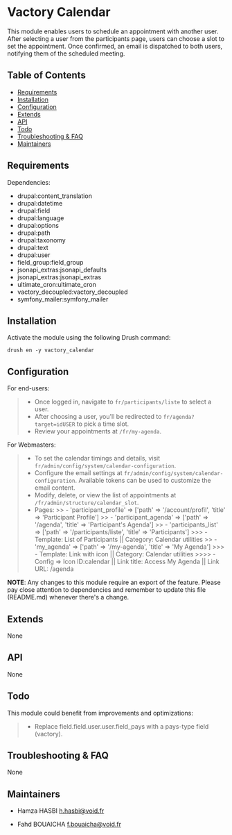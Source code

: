 # Vactory Calendar

This module enables users to schedule an appointment with another user. After selecting a user from the participants page, users can choose a slot to set the appointment. Once confirmed, an email is dispatched to both users, notifying them of the scheduled meeting.

## Table of Contents
- [Requirements](#requirements)
- [Installation](#installation)
- [Configuration](#configuration)
- [Extends](#extends)
- [API](#api)
- [Todo](#todo)
- [Troubleshooting & FAQ](#troubleshooting-faq)
- [Maintainers](#maintainers)

## Requirements

Dependencies:
  - drupal:content_translation
  - drupal:datetime
  - drupal:field
  - drupal:language
  - drupal:options
  - drupal:path
  - drupal:taxonomy
  - drupal:text
  - drupal:user
  - field_group:field_group
  - jsonapi_extras:jsonapi_defaults
  - jsonapi_extras:jsonapi_extras
  - ultimate_cron:ultimate_cron
  - vactory_decoupled:vactory_decoupled
  - symfony_mailer:symfony_mailer

## Installation

Activate the module using the following Drush command:

    drush en -y vactory_calendar

## Configuration

For end-users:
   > - Once logged in, navigate to `fr/participants/liste` to select a user.
   > - After choosing a user, you'll be redirected to `fr/agenda?target=idUSER` to pick a time slot.
   > - Review your appointments at `/fr/my-agenda`.

For Webmasters:
   > - To set the calendar timings and details, visit `fr/admin/config/system/calendar-configuration`.
   > - Configure the email settings at `fr/admin/config/system/calendar-configuration`. Available tokens can be used to customize the email content.
   > - Modify, delete, or view the list of appointments at `/fr/admin/structure/calendar_slot`.
   > - Pages:
    >> - 'participant_profile' => ['path' => '/account/profil', 'title' => 'Participant Profile']
    >> - 'participant_agenda' => ['path' => '/agenda', 'title' => 'Participant's Agenda']
    >> - 'participants_list' => ['path' => '/participants/liste', 'title' => 'Participants']
        >>> - Template: List of Participants || Category: Calendar utilities
    >> - 'my_agenda' => ['path' => '/my-agenda', 'title' => 'My Agenda']
        >>> - Template: Link with icon || Category: Calendar utilities
            >>>> - Config => Icon ID:calendar || Link title: Access My Agenda || Link URL: /agenda

**NOTE**: Any changes to this module require an export of the feature. Please pay close attention to dependencies and remember to update this file (README.md) whenever there's a change.

## Extends

None

## API

None

## Todo

This module could benefit from improvements and optimizations:
   > - Replace field.field.user.user.field_pays with a pays-type field (vactory).

## Troubleshooting & FAQ

None

## Maintainers

- Hamza HASBI 
  <h.hasbi@void.fr>

- Fahd BOUAICHA 
  <f.bouaicha@void.fr>
